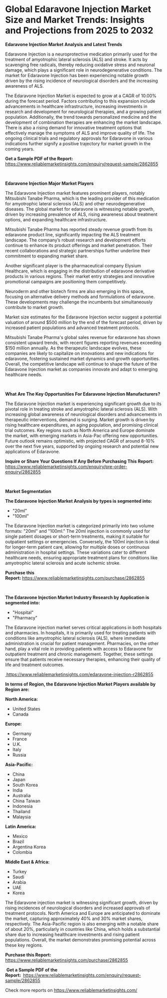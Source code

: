 <p><h1>Global Edaravone Injection Market Size and Market Trends: Insights and Projections from 2025 to 2032</h1></p><p><strong>Edaravone Injection Market Analysis and Latest Trends</strong></p>
<p><p>Edaravone Injection is a neuroprotective medication primarily used for the treatment of amyotrophic lateral sclerosis (ALS) and stroke. It acts by scavenging free radicals, thereby reducing oxidative stress and neuronal damage, which plays a significant role in neurodegenerative conditions. The market for Edaravone Injection has been experiencing notable growth driven by the rising incidence of neurological disorders and the increasing awareness of ALS.</p><p>The Edaravone Injection Market is expected to grow at a CAGR of 10.00% during the forecast period. Factors contributing to this expansion include advancements in healthcare infrastructure, increasing investments in research and development for neurological therapies, and a growing patient population. Additionally, the trend towards personalized medicine and the development of combination therapies are enhancing the market landscape. There is also a rising demand for innovative treatment options that effectively manage the symptoms of ALS and improve quality of life. The ongoing clinical trials and regulatory approvals for Edaravone in various indications further signify a positive trajectory for market growth in the coming years.</p></p>
<p><strong>Get a Sample PDF of the Report:&nbsp;</strong> <a href="https://www.reliablemarketinsights.com/enquiry/request-sample/2862855?utm_campaign=2240&utm_medium=2&utm_source=Github&utm_content=ia&utm_term=12032025&utm_id=edaravone-injection">https://www.reliablemarketinsights.com/enquiry/request-sample/2862855</a></p>
<p>&nbsp;</p>
<p><strong>Edaravone Injection Major Market Players</strong></p>
<p><p>The Edaravone Injection market features prominent players, notably Mitsubishi Tanabe Pharma, which is the leading provider of this medication for amyotrophic lateral sclerosis (ALS) and other neurodegenerative diseases. The global market for edaravone is witnessing notable growth, driven by increasing prevalence of ALS, rising awareness about treatment options, and expanding healthcare infrastructure.</p><p>Mitsubishi Tanabe Pharma has reported steady revenue growth from its edaravone product line, significantly impacting the ALS treatment landscape. The company’s robust research and development efforts continue to enhance its product offerings and market penetration. Their recent collaborations and strategic partnerships further underline their commitment to expanding market share.</p><p>Another significant player is the pharmaceutical company Elysium Healthcare, which is engaging in the distribution of edaravone derivative products in various regions. Their market entry strategies and innovative promotional campaigns are positioning them competitively.</p><p>Neuroderm and other biotech firms are also emerging in this space, focusing on alternative delivery methods and formulations of edaravone. These developments may challenge the incumbents but simultaneously contribute to market growth.</p><p>Market size estimates for the Edaravone Injection sector suggest a potential valuation of around $500 million by the end of the forecast period, driven by increased patient populations and advanced treatment protocols.</p><p>Mitsubishi Tanabe Pharma's global sales revenue for edaravone has shown consistent upward trends, with recent figures reporting revenues exceeding $150 million annually. As the therapeutic landscape evolves, these companies are likely to capitalize on innovations and new indications for edaravone, fostering sustained market dynamics and growth opportunities. Overall, the competitive landscape will continue to shape the future of the Edaravone Injection market as companies innovate and adapt to emerging healthcare needs.</p></p>
<p>&nbsp;</p>
<p><strong>What Are The Key Opportunities For Edaravone Injection Manufacturers?</strong></p>
<p><p>The Edaravone Injection market is experiencing significant growth due to its pivotal role in treating stroke and amyotrophic lateral sclerosis (ALS). With increasing global awareness of neurological disorders and advancements in therapeutic interventions, demand is surging. Market growth is driven by rising healthcare expenditures, an aging population, and promising clinical trial outcomes. Key regions such as North America and Europe dominate the market, with emerging markets in Asia-Pac offering new opportunities. Future outlook remains optimistic, with projected CAGR of around 8-10% over the next five years, supported by ongoing research and potential new applications of Edaravone.</p></p>
<p><strong>Inquire or Share Your Questions If Any Before Purchasing This Report:</strong> <a href="https://www.reliablemarketinsights.com/enquiry/pre-order-enquiry/2862855?utm_campaign=2240&utm_medium=2&utm_source=Github&utm_content=ia&utm_term=12032025&utm_id=edaravone-injection">https://www.reliablemarketinsights.com/enquiry/pre-order-enquiry/2862855</a></p>
<p>&nbsp;</p>
<p><strong>Market Segmentation</strong></p>
<p><strong>The Edaravone Injection Market Analysis by types is segmented into:</strong></p>
<p><ul><li>"20ml"</li><li>"100ml"</li></ul></p>
<p><p>The Edaravone Injection market is categorized primarily into two volume formats: "20ml" and "100ml." The 20ml injection is commonly used for single patient dosages or short-term treatments, making it suitable for outpatient settings or emergencies. Conversely, the 100ml injection is ideal for longer-term patient care, allowing for multiple doses or continuous administration in hospital settings. These variations cater to different healthcare needs, ensuring appropriate treatment plans for conditions like amyotrophic lateral sclerosis and acute ischemic stroke.</p></p>
<p><strong>Purchase this Report:&nbsp;</strong><a href="https://www.reliablemarketinsights.com/purchase/2862855?utm_campaign=2240&utm_medium=2&utm_source=Github&utm_content=ia&utm_term=12032025&utm_id=edaravone-injection">https://www.reliablemarketinsights.com/purchase/2862855</a></p>
<p>&nbsp;</p>
<p><strong>The Edaravone Injection Market Industry Research by Application is segmented into:</strong></p>
<p><ul><li>"Hospital"</li><li>"Pharmacy"</li></ul></p>
<p><p>The Edaravone injection market serves critical applications in both hospitals and pharmacies. In hospitals, it is primarily used for treating patients with conditions like amyotrophic lateral sclerosis (ALS), where immediate administration is crucial for patient management. Pharmacies, on the other hand, play a vital role in providing patients with access to Edaravone for outpatient treatment and chronic management. Together, these settings ensure that patients receive necessary therapies, enhancing their quality of life and treatment outcomes.</p></p>
<p><a href="https://www.reliablemarketinsights.com/edaravone-injection-r2862855?utm_campaign=2240&utm_medium=2&utm_source=Github&utm_content=ia&utm_term=12032025&utm_id=edaravone-injection">&nbsp;https://www.reliablemarketinsights.com/edaravone-injection-r2862855</a></p>
<p><strong>In terms of Region, the Edaravone Injection Market Players available by Region are:</strong></p>
<p>
    <p> <strong> North America: </strong>
        <ul>
            <li>United States</li>
            <li>Canada</li>
        </ul>
        </p> 
    <p> <strong> Europe: </strong>
        <ul>
            <li>Germany</li>
            <li>France</li>
            <li>U.K.</li>
            <li>Italy</li>
            <li>Russia</li>
        </ul>
        </p> 
    <p> <strong> Asia-Pacific: </strong>
        <ul>
            <li>China</li>
            <li>Japan</li>
            <li>South Korea</li>
            <li>India</li>
            <li>Australia</li>
            <li>China Taiwan</li>
            <li>Indonesia</li>
            <li>Thailand</li>
            <li>Malaysia</li>
        </ul>
        </p> 
    <p> <strong> Latin America: </strong>
        <ul>
            <li>Mexico</li>
            <li>Brazil</li>
            <li>Argentina Korea</li>
            <li>Colombia</li>
        </ul>
        </p> 
    <p> <strong> Middle East & Africa: </strong>
        <ul>
            <li>Turkey</li>
            <li>Saudi</li>
            <li>Arabia</li>
            <li>UAE</li>
            <li>Korea</li>
        </ul>
    </p>
    </p>
<p><p>The Edaravone injection market is witnessing significant growth, driven by rising incidences of neurological disorders and increased approvals of treatment protocols. North America and Europe are anticipated to dominate the market, capturing approximately 40% and 30% market shares, respectively. The Asia-Pacific region is also emerging with a notable share of about 20%, particularly in countries like China, which holds a substantial share due to increasing healthcare investments and rising patient populations. Overall, the market demonstrates promising potential across these key regions.</p></p>
<p><strong>Purchase this Report: </strong><a href="https://www.reliablemarketinsights.com/purchase/2862855?utm_campaign=2240&utm_medium=2&utm_source=Github&utm_content=ia&utm_term=12032025&utm_id=edaravone-injection">https://www.reliablemarketinsights.com/purchase/2862855</a></p>
<p>&nbsp;<strong>Get a Sample PDF of the Report:&nbsp;&nbsp;</strong><a href="https://www.reliablemarketinsights.com/enquiry/request-sample/2862855?utm_campaign=2240&utm_medium=2&utm_source=Github&utm_content=ia&utm_term=12032025&utm_id=edaravone-injection">https://www.reliablemarketinsights.com/enquiry/request-sample/2862855</a></p>
<p><strong></strong></p>
<p>Check more reports on <a href="https://www.reliablemarketinsights.com/?utm_campaign=2240&utm_medium=2&utm_source=Github&utm_content=ia&utm_term=12032025&utm_id=edaravone-injection">https://www.reliablemarketinsights.com/</a></p>